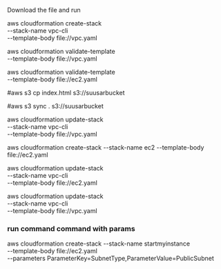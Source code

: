 Download the file and run

aws cloudformation create-stack \
--stack-name vpc-cli \
--template-body file://vpc.yaml

aws cloudformation validate-template \
--template-body file://vpc.yaml

aws cloudformation validate-template \
--template-body file://ec2.yaml


#aws s3 cp index.html s3://suusarbucket

#aws s3 sync . s3://suusarbucket





aws cloudformation update-stack \
--stack-name vpc-cli \
--template-body file://vpc.yaml

aws cloudformation create-stack --stack-name ec2 --template-body file://ec2.yaml


aws cloudformation update-stack \
--stack-name vpc-cli \
--template-body file://ec2.yaml

aws cloudformation update-stack \
--stack-name vpc-cli \
--template-body file://vpc.yaml

### run command command with params
aws cloudformation create-stack  --stack-name startmyinstance \
    --template-body file://ec2.yaml \
    --parameters  ParameterKey=SubnetType,ParameterValue=PublicSubnet